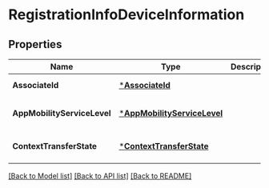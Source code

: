 # RegistrationInfoDeviceInformation

## Properties
Name | Type | Description | Notes
------------ | ------------- | ------------- | -------------
**AssociateId** | [***AssociateId**](AssociateId.md) |  | [default to null]
**AppMobilityServiceLevel** | [***AppMobilityServiceLevel**](AppMobilityServiceLevel.md) |  | [optional] [default to null]
**ContextTransferState** | [***ContextTransferState**](contextTransferState.md) |  | [optional] [default to null]

[[Back to Model list]](../README.md#documentation-for-models) [[Back to API list]](../README.md#documentation-for-api-endpoints) [[Back to README]](../README.md)


